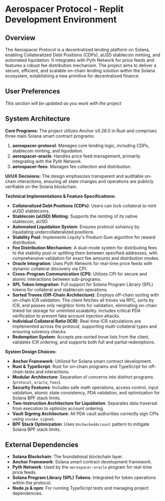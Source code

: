 # Aerospacer Protocol - Replit Development Environment

## Overview
The Aerospacer Protocol is a decentralized lending platform on Solana, enabling Collateralized Debt Positions (CDPs), aUSD stablecoin minting, and automated liquidation. It integrates with Pyth Network for price feeds and features a robust fee distribution mechanism. The project aims to deliver a secure, efficient, and scalable on-chain lending solution within the Solana ecosystem, establishing a new primitive for decentralized finance.

## User Preferences
*This section will be updated as you work with the project*

## System Architecture

**Core Programs:**
The project utilizes Anchor v0.28.0 in Rust and comprises three main Solana smart contract programs:
1.  **aerospacer-protocol**: Manages core lending logic, including CDPs, stablecoin minting, and liquidation.
2.  **aerospacer-oracle**: Handles price feed management, primarily integrating with the Pyth Network.
3.  **aerospacer-fees**: Manages fee collection and distribution.

**UI/UX Decisions:**
The design emphasizes transparent and auditable on-chain interactions, ensuring all state changes and operations are publicly verifiable on the Solana blockchain.

**Technical Implementations & Feature Specifications:**
*   **Collateralized Debt Positions (CDPs)**: Users can lock collateral to mint aUSD stablecoins.
*   **Stablecoin (aUSD) Minting**: Supports the minting of its native stablecoin, aUSD.
*   **Automated Liquidation System**: Ensures protocol solvency by liquidating undercollateralized positions.
*   **Stability Pool**: Implements Liquity's Product-Sum algorithm for reward distribution.
*   **Fee Distribution Mechanism**: A dual-mode system for distributing fees to the stability pool or splitting them between specified addresses, with comprehensive validation for exact fee amounts and distribution modes.
*   **Oracle Integration**: Uses Pyth Network for real-time price feeds with dynamic collateral discovery via CPI.
*   **Cross-Program Communication (CPI)**: Utilizes CPI for secure and atomic interactions between sub-programs.
*   **SPL Token Integration**: Full support for Solana Program Library (SPL) tokens for collateral and stablecoin operations.
*   **Sorted Troves (Off-Chain Architecture)**: Employs off-chain sorting with on-chain ICR validation. The client fetches all troves via RPC, sorts by ICR, and passes only neighbor hints for validation, eliminating on-chain linked list storage for unlimited scalability. Includes critical PDA verification to prevent fake account injection attacks.
*   **Individual Collateral Ratio (ICR)**: Real-time ICR calculations are implemented across the protocol, supporting multi-collateral types and ensuring solvency checks.
*   **Redemption System**: Accepts pre-sorted trove lists from the client, validates ICR ordering, and supports both full and partial redemptions.

**System Design Choices:**
*   **Anchor Framework**: Utilized for Solana smart contract development.
*   **Rust & TypeScript**: Rust for on-chain programs and TypeScript for off-chain tests and interactions.
*   **Modular Architecture**: Separation of concerns into distinct programs (`protocol`, `oracle`, `fees`).
*   **Security Features**: Includes safe math operations, access control, input validation, atomic state consistency, PDA validation, and optimization for Solana BPF stack limits.
*   **Two-Instruction Architecture for Liquidation**: Separates data traversal from execution to optimize account ordering.
*   **Vault Signing Architecture**: All PDA vault authorities correctly sign CPIs using `invoke_signed`.
*   **BPF Stack Optimization**: Uses `UncheckedAccount` pattern to mitigate Solana BPF stack limits.

## External Dependencies

*   **Solana Blockchain**: The foundational blockchain layer.
*   **Anchor Framework**: Solana smart contract development framework.
*   **Pyth Network**: Used by the `aerospacer-oracle` program for real-time price feeds.
*   **Solana Program Library (SPL) Tokens**: Integrated for token operations within the protocol.
*   **Node.js & npm**: For running TypeScript tests and managing project dependencies.
